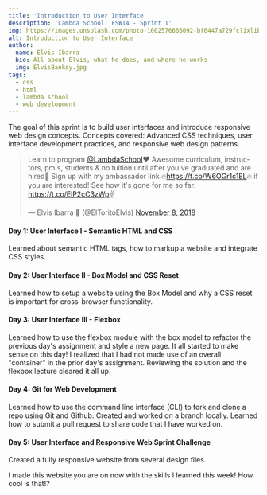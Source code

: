 ```yaml
---
title: 'Introduction to User Interface'
description: 'Lambda School: FSW14 - Sprint 1'
img: https://images.unsplash.com/photo-1602576666092-bf6447a729fc?ixlib=rb-1.2.1&ixid=MXwxMjA3fDB8MHxwaG90by1wYWdlfHx8fGVufDB8fHw%3D&auto=format&fit=crop&w=1189&q=80
alt: Introduction to User Interface
author:
  name: Elvis Ibarra
  bio: All about Elvis, what he does, and where he works
  img: ElvisBanksy.jpg
tags:
  - css
  - html
  - lambda school
  - web development
---
```


  <section class="weekly">
    <p class="intro">The goal of this sprint is to build user interfaces and introduce responsive web design
      concepts. Concepts
      covered:
      Advanced CSS techniques, user interface development practices, and responsive web design patterns.
      <blockquote class="twitter-tweet" data-lang="en"><p lang="en" dir="ltr">Learn to program <a href="https://twitter.com/LambdaSchool?ref_src=twsrc%5Etfw">@LambdaSchool</a>❤️ Awesome curriculum, instructors, pm&#39;s, students &amp; no tuition until after you&#39;ve graduated and are hired🤯 Sign up with my ambassador link 🔥<a href="https://t.co/W6OGr1c1EL">https://t.co/W6OGr1c1EL</a>🔥 if you are interested! See how it&#39;s gone for me so far: <a href="https://t.co/ElP2cC3zWp">https://t.co/ElP2cC3zWp</a>✌️</p>&mdash; Elvis Ibarra 🐃 (@ElToritoElvis) <a href="https://twitter.com/ElToritoElvis/status/1060406384431230976?ref_src=twsrc%5Etfw">November 8, 2018</a></blockquote>
      <script async src="https://platform.twitter.com/widgets.js" charset="utf-8"></script></p>
    <div class="top-content">
      <div class="text-content">
        <h4><span class="daytags">Day 1:</span> <span class="day">User Interface I - Semantic HTML and CSS</span></h4>
        <p>Learned about semantic HTML tags, how to markup a website and integrate CSS styles.</p>
      </div>
      <div class="text-content">
        <h4><span class="daytags">Day 2:</span> <span class="day">User Interface II - Box Model and CSS Reset</span></h4>
        <p>Learned how to setup a website using the Box Model and why a CSS reset is important for cross-browser
          functionality.</p>
      </div>
      <div class="text-content">
        <h4><span class="daytags">Day 3:</span> <span class="day">User Interface III - Flexbox</span></h4>
        <p>Learned how to use the flexbox module with the box model to refactor the previous day's assignment and
          style a new page. It all started to make sense on this day! I realized that I had not made use of an
          overall "container" in the prior day's assignment. Reviewing the solution and the flexbox lecture cleared
          it all up.</p>
      </div>
      <div class="text-content">
        <h4><span class="daytags">Day 4:</span> <span class="day">Git for Web Development</span></h4>
        <p>Learned how to use the command line interface (CLI) to fork and clone a repo using Git and Github. Created
          and worked on a branch locally. Learned how to submit a pull request to share code that I have worked on.</p>
      </div>
      <div class="text-content">
        <h4><span class="daytags">Day 5:</span> <span class="day">User Interface and Responsive Web Sprint Challenge</span></h4>
        <p>Created a fully responsive website from several design files.</p>
      </div>
      <p class="weeklyp"> I made this website you are on now with the skills I learned this week! How cool is that!?</p>
    </div>

  </section>
